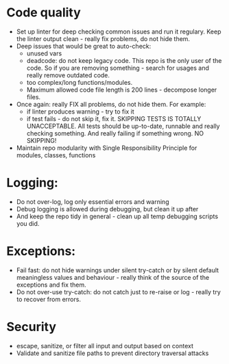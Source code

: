 # Code quality

- Set up linter for deep checking common issues and run it regulary. Keep the linter output clean - really fix problems, do not hide them.
- Deep issues that would be great to auto-check:
  - unused vars
  - deadcode: do not keep legacy code. This repo is the only user of the code. So if you are removing something - search for usages and really remove outdated code.
  - too complex/long functions/modules.
  - Maximum allowed code file length is 200 lines - decompose longer files.
- Once again: really FIX all problems, do not hide them. For example:
  - if linter produces warning - try to fix it
  - if test fails - do not skip it, fix it. SKIPPING TESTS IS TOTALLY UNACCEPTABLE. All tests should be up-to-date, runnable and really checking something. And really failing if something wrong. NO SKIPPING!
- Maintain repo modularity with Single Responsibility Principle for modules, classes, functions

# Logging:

- Do not over-log, log only essential errors and warning
- Debug logging is allowed during debugging, but clean it up after
- And keep the repo tidy in general - clean up all temp debugging scripts you did.

# Exceptions:

- Fail fast: do not hide warnings under silent try-catch or by silent default meaningless values and behaviour - really think of the source of the exceptions and fix them.
- Do not over-use try-catch: do not catch just to re-raise or log - really try to recover from errors.

# Security

- escape, sanitize, or filter all input and output based on context
- Validate and sanitize file paths to prevent directory traversal attacks
